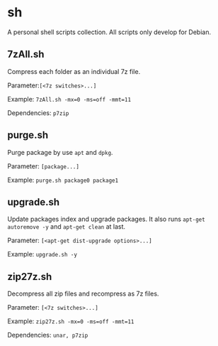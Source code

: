 # sh

A personal shell scripts collection. All scripts only develop for Debian.

## 7zAll.sh

Compress each folder as an individual 7z file.

Parameter:`[<7z switches>...]`

Example: `7zAll.sh -mx=0 -ms=off -mmt=11`

Dependencies: `p7zip`

## purge.sh

Purge package by use `apt` and `dpkg`.

Parameter: `[package...]`

Example: `purge.sh package0 package1`

## upgrade.sh

Update packages index and upgrade packages. It also runs `apt-get autoremove -y` and `apt-get clean` at last.

Parameter: `[<apt-get dist-upgrade options>...]`

Example: `upgrade.sh -y`

## zip27z.sh

Decompress all zip files and recompress as 7z files.

Parameter: `[<7z switches>...]`

Example: `zip27z.sh -mx=0 -ms=off -mmt=11`

Dependencies: `unar, p7zip`
